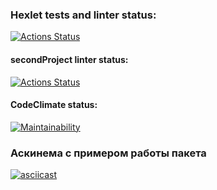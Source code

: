 ### Hexlet tests and linter status:
[![Actions Status](https://github.com/natakhrom/frontend-project-lvl2/workflows/hexlet-check/badge.svg)](https://github.com/natakhrom/frontend-project-lvl2/actions)
#### secondProject linter status:
[![Actions Status](https://github.com/natakhrom/frontend-project-lvl2/workflows/secondProject.yml/badge.svg)](https://github.com/natakhrom/frontend-project-lvl2/actions)

#### CodeClimate status:
[![Maintainability](https://api.codeclimate.com/v1/badges/51f2b6759338846909a3/maintainability)](https://codeclimate.com/github/natakhrom/frontend-project-lvl2/maintainability)

### Аскинема с примером работы пакета 
[![asciicast](https://asciinema.org/a/XSMXJIIDfHpdrHoq3KvIPUMK7.svg)](https://asciinema.org/a/XSMXJIIDfHpdrHoq3KvIPUMK7)